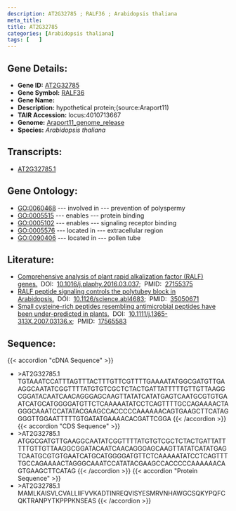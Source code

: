 ```yaml
---
description: AT2G32785 ; RALF36 ; Arabidopsis thaliana
meta_title:
title: AT2G32785
categories: [Arabidopsis thaliana]
tags: [   ]
---
```


## Gene Details:
- **Gene ID:** [AT2G32785](https://www.arabidopsis.org/locus?name=AT2G32785)
- **Gene Symbol:** <u>RALF36</u>
- **Gene Name:** 
- **Description:**   hypothetical protein;(source:Araport11)
- **TAIR Accession:** locus:4010713667
- **Genome:** [Araport11_genome_release](https://www.arabidopsis.org/download/list?dir=Genes%2FAraport11_genome_release)
- **Species:** *Arabidopsis thaliana*

## Transcripts:
   -  [AT2G32785.1](https://www.arabidopsis.org/gene?name=AT2G32785.1)
## Gene Ontology:
   - [GO:0060468](https://amigo.geneontology.org/amigo/term/GO:0060468)&nbsp;---&nbsp;involved in&nbsp;---&nbsp;prevention of polyspermy
   - [GO:0005515](https://amigo.geneontology.org/amigo/term/GO:0005515)&nbsp;---&nbsp;enables&nbsp;---&nbsp;protein binding
   - [GO:0005102](https://amigo.geneontology.org/amigo/term/GO:0005102)&nbsp;---&nbsp;enables&nbsp;---&nbsp;signaling receptor binding
   - [GO:0005576](https://amigo.geneontology.org/amigo/term/GO:0005576)&nbsp;---&nbsp;located in&nbsp;---&nbsp;extracellular region
   - [GO:0090406](https://amigo.geneontology.org/amigo/term/GO:0090406)&nbsp;---&nbsp;located in&nbsp;---&nbsp;pollen tube
## Literature:
   - [Comprehensive analysis of plant rapid alkalization factor (RALF) genes.](https://www.doi.org/10.1016/j.plaphy.2016.03.037)&nbsp;&nbsp;DOI:&nbsp;&nbsp;[10.1016/j.plaphy.2016.03.037](https://www.doi.org/10.1016/j.plaphy.2016.03.037);&nbsp;&nbsp;PMID:&nbsp;&nbsp;[27155375](https://pubmed.ncbi.nlm.nih.gov/27155375/)
   - [RALF peptide signaling controls the polytubey block in Arabidopsis.](https://www.doi.org/10.1126/science.abl4683)&nbsp;&nbsp;DOI:&nbsp;&nbsp;[10.1126/science.abl4683](https://www.doi.org/10.1126/science.abl4683);&nbsp;&nbsp;PMID:&nbsp;&nbsp;[35050671](https://pubmed.ncbi.nlm.nih.gov/35050671/)
   - [Small cysteine-rich peptides resembling antimicrobial peptides have been  under-predicted in plants.](https://www.doi.org/10.1111/j.1365-313X.2007.03136.x)&nbsp;&nbsp;DOI:&nbsp;&nbsp;[10.1111/j.1365-313X.2007.03136.x](https://www.doi.org/10.1111/j.1365-313X.2007.03136.x);&nbsp;&nbsp;PMID:&nbsp;&nbsp;[17565583](https://pubmed.ncbi.nlm.nih.gov/17565583/)
## Sequence:
{{< accordion "cDNA Sequence" >}}
- \>AT2G32785.1
TGTAAATCCATTTAGTTTACTTTGTTCGTTTTGAAAATATGGCGATGTTGAAGGCAATATCGGTTTTATGTGTCGCTCTACTGATTATTTTTGTTGTTAAGGCGGATACAATCAACAGGGAGCAAGTTATATCATATGAGTCAATGCGTGTGAATCATGCATGGGGATGTTCTCAAAAATATCCTCAGTTTTGCCAGAAAACTAGGGCAAATCCATATACGAAGCCACCCCCAAAAAACAGTGAAGCTTCATAGGGGTTGGAATTTTTGTGATATGAAAACACGATTCGGA
{{< /accordion >}}
{{< accordion "CDS Sequence" >}}
- \>AT2G32785.1
ATGGCGATGTTGAAGGCAATATCGGTTTTATGTGTCGCTCTACTGATTATTTTTGTTGTTAAGGCGGATACAATCAACAGGGAGCAAGTTATATCATATGAGTCAATGCGTGTGAATCATGCATGGGGATGTTCTCAAAAATATCCTCAGTTTTGCCAGAAAACTAGGGCAAATCCATATACGAAGCCACCCCCAAAAAACAGTGAAGCTTCATAG
{{< /accordion >}}
{{< accordion "Protein Sequence" >}}
- \>AT2G32785.1
MAMLKAISVLCVALLIIFVVKADTINREQVISYESMRVNHAWGCSQKYPQFCQKTRANPYTKPPPKNSEAS
{{< /accordion >}}

